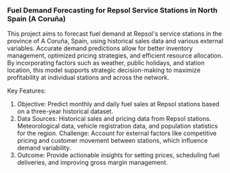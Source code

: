 ### Fuel Demand Forecasting for Repsol Service Stations in North Spain (A Coruña)

This project aims to forecast fuel demand at Repsol's service stations in the province of A Coruña, Spain, using historical sales data and various external variables. Accurate demand predictions allow for better inventory management, optimized pricing strategies, and efficient resource allocation. By incorporating factors such as weather, public holidays, and station location, this model supports strategic decision-making to maximize profitability at individual stations and across the network.

Key Features:

1. Objective: Predict monthly and daily fuel sales at Repsol stations based on a three-year historical dataset.
2. Data Sources:
   Historical sales and pricing data from Repsol stations.
   Meteorological data, vehicle registration data, and population statistics for the region.
   Challenge: Account for external factors like competitive pricing and customer movement between stations, which influence demand variability.
3. Outcome: Provide actionable insights for setting prices, scheduling fuel deliveries, and improving gross margin management.
